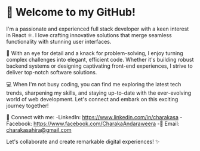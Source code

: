 # 👋 Welcome to my GitHub!

I'm a passionate and experienced full stack developer with a keen interest in React ⚛️. I love crafting innovative solutions that merge seamless functionality with stunning user interfaces.

🚀 With an eye for detail and a knack for problem-solving, I enjoy turning complex challenges into elegant, efficient code. Whether it's building robust backend systems or designing captivating front-end experiences, I strive to deliver top-notch software solutions.

💻 When I'm not busy coding, you can find me exploring the latest tech trends, sharpening my skills, and staying up-to-date with the ever-evolving world of web development. Let's connect and embark on this exciting journey together!

🔗 Connect with me:
-LinkedIn: https://www.linkedin.com/in/charakasa
-Facebook: https://www.facebook.com/CharakaAndaraweera
-📧 Email: charakasahira@gmail.com

Let's collaborate and create remarkable digital experiences! ✨
